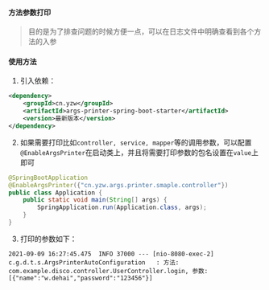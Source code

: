 #### 方法参数打印
> 目的是为了排查问题的时候方便一点，可以在日志文件中明确查看到各个方法的入参
#### 使用方法
1. 引入依赖：
```xml
<dependency>
    <groupId>cn.yzw</groupId>
    <artifactId>args-printer-spring-boot-starter</artifactId>
    <version>最新版本</version>
</dependency>
```
2. 如果需要打印比如`controller, service, mapper`等的调用参数，可以配置`@EnableArgsPrinter`在启动类上，并且将需要打印参数的包名设置在`value`上即可
```java
@SpringBootApplication
@EnableArgsPrinter({"cn.yzw.args.printer.smaple.controller"})
public class Application {
    public static void main(String[] args) {
        SpringApplication.run(Application.class, args);
    }
}

```
3. 打印的参数如下：
```
2021-09-09 16:27:45.475  INFO 37000 --- [nio-8080-exec-2] c.g.d.t.s.ArgsPrinterAutoConfiguration   : 方法: com.example.disco.controller.UserController.login, 参数: [{"name":"w.dehai","password":"123456"}]
```
